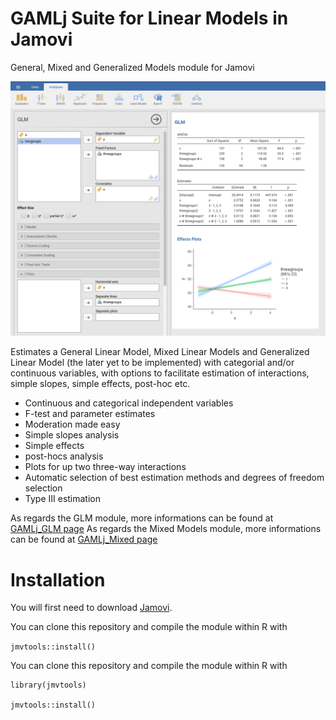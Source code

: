 # GAMLj Suite for Linear Models in Jamovi

General, Mixed and Generalized Models module for Jamovi

<img src="docs/i1.png" class="img-responsive" alt="">


Estimates a General Linear Model, Mixed Linear Models and Generalized Linear Model (the later yet to be implemented) with categorial and/or continuous variables, with options to facilitate estimation of interactions, simple slopes, simple effects, post-hoc etc.


* Continuous and categorical independent variables
* F-test and parameter estimates
* Moderation made easy
* Simple slopes analysis
* Simple effects
* post-hocs analysis
* Plots for up two three-way interactions
* Automatic selection of best estimation methods and degrees of freedom selection
* Type III estimation

As regards the GLM module, more informations can be found at [GAMLj_GLM page](https://mcfanda.github.io/gamlj_glm/)
As regards the Mixed Models module, more informations can be found at [GAMLj_Mixed page](https://mcfanda.github.io/gamlj_mixed/)

# Installation

You will first need to download [Jamovi](https://www.jamovi.org/download.html). 


You can clone this repository and compile the module within R with 

``` jmvtools::install() ```



You can clone this repository and compile the module within R with 

```
library(jmvtools)

jmvtools::install()

```


